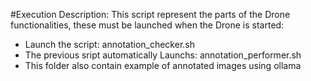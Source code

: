 #Execution Description:
This script represent the parts of the Drone functionalities, these must be launched when the Drone is started:
- Launch the script: annotation_checker.sh
- The previous sript automatically Launchs: annotation_performer.sh
- This folder also contain example of annotated images using ollama
